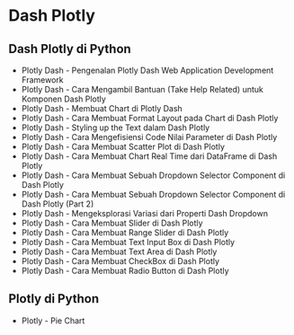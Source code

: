 # Dash Plotly

## Dash Plotly di Python
- Plotly Dash - Pengenalan Plotly Dash Web Application Development Framework
- Plotly Dash - Cara Mengambil Bantuan (Take Help Related) untuk Komponen Dash Plotly
- Plotly Dash - Membuat Chart di Plotly Dash
- Plotly Dash - Cara Membuat Format Layout pada Chart di Dash Plotly
- Plotly Dash - Styling up the Text dalam Dash Plotly
- Plotly Dash - Cara Mengefisiensi Code Nilai Parameter di Dash Plotly
- Plotly Dash - Cara Membuat Scatter Plot di Dash Plotly
- Plotly Dash - Cara Membuat Chart Real Time dari DataFrame di Dash Plotly
- Plotly Dash - Cara Membuat Sebuah Dropdown Selector Component di Dash Plotly
- Plotly Dash - Cara Membuat Sebuah Dropdown Selector Component di Dash Plotly (Part 2)
- Plotly Dash - Mengeksplorasi Variasi dari Properti Dash Dropdown
- Plotly Dash - Cara Membuat Slider di Dash Plotly
- Plotly Dash - Cara Membuat Range Slider di Dash Plotly
- Plotly Dash - Cara Membuat Text Input Box di Dash Plotly
- Plotly Dash - Cara Membuat Text Area di Dash Plotly
- Plotly Dash - Cara Membuat CheckBox di Dash Plotly
- Plotly Dash - Cara Membuat Radio Button di Dash Plotly

## Plotly di Python
- Plotly - Pie Chart
